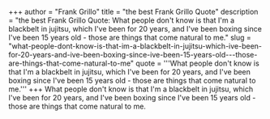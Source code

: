 +++
author = "Frank Grillo"
title = "the best Frank Grillo Quote"
description = "the best Frank Grillo Quote: What people don't know is that I'm a blackbelt in jujitsu, which I've been for 20 years, and I've been boxing since I've been 15 years old - those are things that come natural to me."
slug = "what-people-dont-know-is-that-im-a-blackbelt-in-jujitsu-which-ive-been-for-20-years-and-ive-been-boxing-since-ive-been-15-years-old---those-are-things-that-come-natural-to-me"
quote = '''What people don't know is that I'm a blackbelt in jujitsu, which I've been for 20 years, and I've been boxing since I've been 15 years old - those are things that come natural to me.'''
+++
What people don't know is that I'm a blackbelt in jujitsu, which I've been for 20 years, and I've been boxing since I've been 15 years old - those are things that come natural to me.
